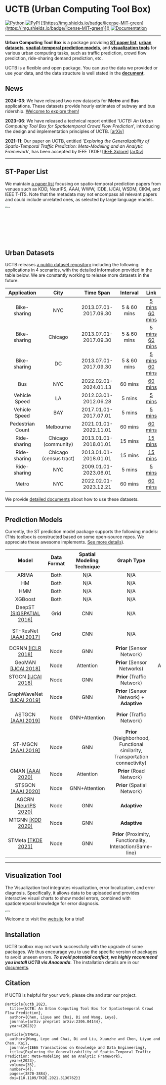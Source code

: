 # UCTB (Urban Computing Tool Box)

 [![Python](https://img.shields.io/badge/python-3.6%7C3.7-blue)]() [![PyPI](https://img.shields.io/badge/pypi%20package-v0.3.5-sucess)](https://pypi.org/project/UCTB/) [![https://img.shields.io/badge/license-MIT-green](https://img.shields.io/badge/license-MIT-green)]() [![Documentation](https://img.shields.io/badge/api-reference-blue.svg)](https://uctb.github.io/UCTB)

------

**Urban Computing Tool Box** is a package providing [**ST paper list**](https://github.com/uctb/ST-Paper), [**urban datasets**](https://github.com/uctb/Urban-Dataset), [**spatial-temporal prediction models**](https://github.com/uctb/UCTB), and [**visualization tools**](https://github.com/uctb/visualization-tool-UCTB) for various urban computing tasks, such as traffic prediction, crowd flow prediction, ride-sharing demand prediction, etc. 

UCTB is a flexible and open package. You can use the data we provided or use your data, and the data structure is well stated in the [**document**](https://uctb.github.io/UCTB/md_file/urban_dataset.html#). 

## News

**2024-03**: We have released two new datasets for **Metro** and **Bus** applications. These datasets provide hourly estimates of subway and bus ridership. [Welcome to explore them!](https://github.com/uctb/Urban-Dataset)

**2023-06**: We have released a technical report entitled '*UCTB: An Urban Computing Tool Box for Spatiotemporal Crowd Flow Prediction*', introducing the design and implementation principles of UCTB. [[arXiv\]](https://arxiv.org/abs/2306.04144)

**2021-11**: Our paper on UCTB, entitled '*Exploring the Generalizability of Spatio-Temporal Traffic Prediction: Meta-Modeling and an Analytic Framework*', has been accepted by IEEE TKDE! [[IEEE Xplore](https://ieeexplore.ieee.org/document/9627543)] [[arXiv](https://arxiv.org/abs/2009.09379)]

------

## ST-Paper List

We maintain [a paper list]((https://github.com/uctb/ST-Paper)) focusing on spatio-temporal prediction papers from venues such as KDD, NeurIPS, AAAI, WWW, ICDE, IJCAI, WSDM, CIKM, and IEEE T-ITS. Note that the metadata may not encompass all relevant papers and could include unrelated ones, as selected by large language models.

<img src="https://uctb.github.io/UCTB/sphinx/md_file/src/image/venue_stat.png" alt=".img" style="zoom: 33%;height: 327px; width:424" />

## Urban Datasets

UCTB releases [a public dataset repository](https://github.com/uctb/Urban-Dataset) including the following applications in 4 scenarios, with the detailed information provided in the table below. We are constantly working to release more datasets in the future.

| **Application**  |        **City**        |       Time Span       | **Interval** |                           **Link**                           |
| :--------------: | :--------------------: | :-------------------: | :----------: | :----------------------------------------------------------: |
|   Bike-sharing   |          NYC           | 2013.07.01-2017.09.30 | 5 & 60 mins  | [5 mins](https://github.com/uctb/Urban-Dataset/blob/main/Public_Datasets/Bike/5_minutes/Bike_NYC.zip)  [60 mins](https://github.com/uctb/Urban-Dataset/blob/main/Public_Datasets/Bike/60_minutes/Bike_NYC.zip) |
|   Bike-sharing   |        Chicago         | 2013.07.01-2017.09.30 | 5 & 60 mins  | [5 mins](https://github.com/uctb/Urban-Dataset/blob/main/Public_Datasets/Bike/5_minutes/Bike_Chicago.zip) [60 mins](https://github.com/uctb/Urban-Dataset/blob/main/Public_Datasets/Bike/60_minutes/Bike_Chicago.zip) |
|   Bike-sharing   |           DC           | 2013.07.01-2017.09.30 | 5 & 60 mins  | [5 mins](https://github.com/uctb/Urban-Dataset/blob/main/Public_Datasets/Bike/5_minutes/Bike_DC.zip) [60 mins](https://github.com/uctb/Urban-Dataset/blob/main/Public_Datasets/Bike/60_minutes/Bike_DC.zip) |
|       Bus        |          NYC           | 2022.02.01-2024.01.13 |   60 mins    | [60 mins](https://github.com/uctb/Urban-Dataset/blob/main/Public_Datasets/Bus/60_minutes/Bus_NYC.zip) |
|  Vehicle Speed   |           LA           | 2012.03.01-2012.06.28 |    5 mins    | [5 mins](https://github.com/uctb/Urban-Dataset/blob/main/Public_Datasets/Speed/5_minutes/METR_LA.zip) |
|  Vehicle Speed   |          BAY           | 2017.01.01-2017.07.01 |    5 mins    | [5 mins](https://github.com/uctb/Urban-Dataset/blob/main/Public_Datasets/Speed/5_minutes/PEMS_BAY.zip) |
| Pedestrian Count |       Melbourne        | 2021.01.01-2022.11.01 |   60 mins    | [60 mins](https://github.com/uctb/Urban-Dataset/blob/main/Public_Datasets/Pedestrian/60_minutes/Pedestrian_Melbourne.zip) |
|   Ride-sharing   |  Chicago (community)   | 2013.01.01-2018.01.01 |   15 mins    | [15 mins](https://github.com/uctb/Urban-Dataset/blob/main/Public_Datasets/Taxi/15_minutes/Taxi_Chicago.zip) |
|   Ride-sharing   | Chicago (census tract) | 2013.01.01-2018.01.01 |   15 mins    | [15 mins](https://github.com/uctb/Urban-Dataset/blob/main/Public_Datasets/Taxi/15_minutes/Taxi_fine_grained_Chicago.zip) |
|   Ride-sharing   |          NYC           | 2009.01.01-2023.06.01 |    5 mins    | [5 mins](https://github.com/uctb/Urban-Dataset/blob/main/Public_Datasets/Taxi/5_minutes/Taxi_NYC.zip) |
|      Metro       |          NYC           | 2022.02.01-2023.12.21 |   60 mins    | [60 mins](https://github.com/uctb/Urban-Dataset/blob/main/Public_Datasets/Metro/60_minutes/Metro_NYC.zip) |

We provide [detailed documents](https://github.com/uctb/Urban-Dataset/blob/main/Tutorial/tutorial.ipynb) about how to use these datasets.

------

## Prediction Models

Currently, the ST prediction model package supports the following models: (This toolbox is constructed based on some open-source repos. We appreciate these awesome implements. [See more details](https://uctb.github.io/UCTB/md_file/predictive_tool.html#)). 

|  Model  |   Data Format   |   Spatial Modeling Technique   |Graph Type|Temporal Modeling Technique|Temporal Knowledge|Module|
| :--: | :--: | :--: |:--:|:--:|:--:|:--:|
|   ARIMA   |   Both   |   N/A   |N/A|SARIMA|Closeness|``UCTB.model.ARIMA``|
|   HM   |   Both   |   N/A   |N/A|N/A|Closeness|``UCTB.model.HM``|
|   HMM   |   Both   |   N/A   |N/A|HMM|Closeness|``UCTB.model.HMM``|
|   XGBoost   |   Both   |   N/A   |N/A|XGBoost|Closeness|``UCTB.model.XGBoost``|
|   DeepST [[SIGSPATIAL 2016]](https://www.microsoft.com/en-us/research/wp-content/uploads/2016/09/DeepST-SIGSPATIAL2016.pdf)  |   Grid   |   CNN   |N/A|CNN|Closeness, Period, Trend|``UCTB.model.DeepST``|
|   ST-ResNet [[AAAI 2017]](https://arxiv.org/pdf/1610.00081.pdf)  |   Grid   |   CNN   |N/A|CNN|Closeness, Period, Trend|``UCTB.model.ST_ResNet``|
|   DCRNN [[ICLR 2018]](https://arxiv.org/pdf/1707.01926.pdf) |   Node   |   GNN   |**Prior** (Sensor Network)|RNN|Closeness|``UCTB.model.DCRNN``|
|   GeoMAN [[IJCAI 2018]](https://www.ijcai.org/proceedings/2018/0476.pdf) |   Node   |   Attention   |**Prior** (Sensor Networks)|Attention+LSTM|Closeness|``UCTB.model.GeoMAN``|
|   STGCN [[IJCAI 2018]](https://www.ijcai.org/proceedings/2018/0505.pdf) |   Node   |   GNN   |**Prior** (Traffic Network)|Gated CNN|Closeness|``UCTB.model.STGCN``|
|   GraphWaveNet [[IJCAI 2019]](https://www.ijcai.org/proceedings/2019/0264.pdf)  |   Node   |   GNN   |**Prior** (Sensor Network) + **Adaptive**|TCN|Closeness|``UCTB.model.GraphWaveNet``|
|   ASTGCN [[AAAI 2019]](https://ojs.aaai.org/index.php/AAAI/article/view/3881) |   Node   |   GNN+Attention   |**Prior** (Traffic Network)|Attention|Closeness, Period, Trend|``UCTB.model.ASTGCN``|
|  ST-MGCN [[AAAI 2019]](https://ojs.aaai.org/index.php/AAAI/article/view/4247) |   Node   |   GNN   |**Prior** (Neighborhood, Functional similarity, Transportation connectivity)|CGRNN|Closeness|``UCTB.model.ST_MGCN``|
|   GMAN [[AAAI 2020]](https://ojs.aaai.org/index.php/AAAI/article/view/5477/5333) |   Node   |   Attention   |**Prior** (Road Network)|Attention|Closeness|``UCTB.model.GMAN``|
|   STSGCN [[AAAI 2020]](https://ojs.aaai.org/index.php/AAAI/article/view/5438) |   Node   |   GNN+Attention   |**Prior** (Spatial Network)|Attention|Closeness|``UCTB.model.STSGCN``|
|  AGCRN [[NeurIPS 2020]](https://proceedings.neurips.cc/paper/2020/file/ce1aad92b939420fc17005e5461e6f48-Paper.pdf) |   Node   |   GNN   |**Adaptive**|RNN|Closeness|``UCTB.model.AGCRN``|
|  MTGNN [[KDD 2020]](https://dl.acm.org/doi/abs/10.1145/3394486.3403118) |   Node   |   GNN   |**Adaptive**|TCN|Closeness|``UCTB.model.MTGNN``|
|   STMeta [[TKDE 2021]](https://arxiv.org/abs/2009.09379)  |   Node   |   GNN   |**Prior** (Proximity, Functionality, Interaction/Same-line)|LSTM/RNN|Closeness, Period, Trend|``UCTB.model.STMeta``|

------

## Visualization Tool

The Visualization tool integrates visualization, error localization, and error diagnosis. Specifically, it allows data to be uploaded and provides interactive visual charts to show model errors, combined with spatiotemporal knowledge for error diagnosis.

<img src="https://uctb.github.io/UCTB/sphinx/md_file/src/image/vis_5.png" alt=".img" style="zoom: 33%;" />

Welcome to visit the [website](http://39.107.116.221/) for a trial! 

## Installation

UCTB toolbox may not work successfully with the upgrade of some packages. We thus encourage you to use the specific version of packages to avoid unseen errors. ***To avoid potential conflict, we highly recommend you install UCTB vis Anaconda.*** The installation details are in our [documents](https://uctb.github.io/UCTB/md_file/installation.html). 

## Citation

If UCTB is helpful for your work, please cite and star our project.

```
@article{uctb_2023,
  title={UCTB: An Urban Computing Tool Box for Spatiotemporal Crowd Flow Prediction},
  author={Chen, Liyue and Chai, Di and Wang, Leye},
  journal={arXiv preprint arXiv:2306.04144},
  year={2023}}

@article{STMeta,
  author={Wang, Leye and Chai, Di and Liu, Xuanzhe and Chen, Liyue and Chen, Kai},
  journal={IEEE Transactions on Knowledge and Data Engineering}, 
  title={Exploring the Generalizability of Spatio-Temporal Traffic Prediction: Meta-Modeling and an Analytic Framework}, 
  year={2023},
  volume={35},
  number={4},
  pages={3870-3884},
  doi={10.1109/TKDE.2021.3130762}}
```
